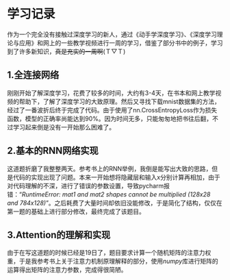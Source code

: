 # **学习记录**
作为一个完全没有接触过深度学习的新人，通过《动手学深度学习》、《深度学习理论与应用》和网上的一些教学视频进行一周的学习，借鉴了部分书中的例子，学习到了许多新知识，~~真是充实的一周啊~~(Ｔ▽Ｔ)
## **1.全连接网络**
刚刚开始了解深度学习，花费了较多的时间，大约有3-4天，在书本和网上教学视频的帮助下，了解了深度学习的大致原理。然后又寻找下载mnist数据集的方法，经过了一番波折后终于完成了代码。由于使用了nn.CrossEntropyLoss作为损失函数，模型的正确率尚能达到90%。因为时间无多，只能匆匆地把书往后翻，不过学习起来倒是没有一开始那么困难了。
## **2.基本的RNN网络实现**
这道题折磨了我整整两天。参考书上的RNN举例，我倒是能写出大致的思路，但是代码的实现出现了问题。本来一开始想将隐藏层和输入x分别计算再相加，由于对代码理解的不深，进行了错误的参数设置，导致pycharm报错：“*RuntimeError: mat1 and mat2 shapes cannot be multiplied (128x28 and 784x128)*”。之后耗费了大量时间却依旧没能修改，于是简化了结构，仅仅在第一题的基础上进行部分修改，最终完成了该题目。
## **3.Attention的理解和实现** 
由于在写这道题的时候已经是19日了，题目要求计算⼀个随机矩阵的注意力权重，于是我参考书上关于注意力机制原理解释的部分，使用*numpy*库进行矩阵的运算得出矩阵的注意力参数，完成得很简陋。
